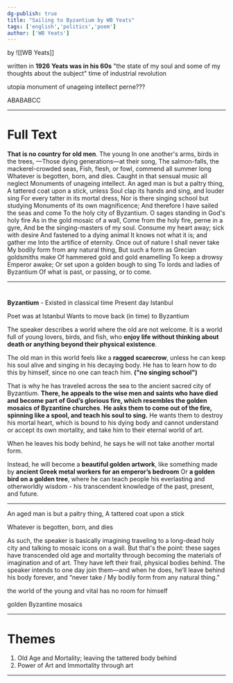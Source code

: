 ```yaml
---
dg-publish: true
title: "Sailing to Byzantium by WB Yeats"
tags: ['english','politics','poem']
author: ['WB Yeats']
---
```


by ![[WB Yeats]]


written in **1926** 
**Yeats was in his 60s**
"the state of my soul and some of my thoughts about the subject"
time of industrial revolution

utopia 
monument of unageing intellect
perne???

ABABABCC

---
# Full Text

**That is no country for old men**. The young
In one another's arms, birds in the trees,
—Those dying generations—at their song,
The salmon-falls, the mackerel-crowded seas,
Fish, flesh, or fowl, commend all summer long
Whatever is begotten, born, and dies.
Caught in that sensual music all neglect
Monuments of unageing intellect.
An aged man is but a paltry thing,
A tattered coat upon a stick, unless
Soul clap its hands and sing, and louder sing
For every tatter in its mortal dress,
Nor is there singing school but studying
Monuments of its own magnificence;
And therefore I have sailed the seas and come
To the holy city of Byzantium.
O sages standing in God's holy fire
As in the gold mosaic of a wall,
Come from the holy fire, perne in a gyre,
And be the singing-masters of my soul.
Consume my heart away; sick with desire
And fastened to a dying animal
It knows not what it is; and gather me
Into the artifice of eternity.
Once out of nature I shall never take
My bodily form from any natural thing,
But such a form as Grecian goldsmiths make
Of hammered gold and gold enamelling
To keep a drowsy Emperor awake;
Or set upon a golden bough to sing
To lords and ladies of Byzantium
Of what is past, or passing, or to come.

---
# 

**Byzantium** - Existed in classical time
Present day Istanbul

Poet was at Istanbul 
Wants to move back (in time) to Byzantium 

The speaker describes a world where the old are not welcome. It is a world full of young lovers, birds, and fish, who **enjoy life without thinking about death or anything beyond their physical existence**. 

The old man in this world feels like a **ragged scarecrow**, unless he can keep his soul alive and singing in his decaying body. He has to learn how to do this by himself, since no one can teach him. **("no singing school")** 

That is why he has traveled across the sea to the ancient sacred city of Byzantium. **There, he appeals to the wise men and saints who have died and become part of God’s glorious fire, which resembles the golden mosaics of Byzantine churches**. **He asks them to come out of the fire, spinning like a spool, and teach his soul to sing.** He wants them to destroy his mortal heart, which is bound to his dying body and cannot understand or accept its own mortality, and take him to their eternal world of art. 

When he leaves his body behind, he says he will not take another mortal form.

Instead, he will become a 
**beautiful golden artwork**, like something made by **ancient Greek metal workers for an emperor’s bedroom**
Or **a golden bird on a golden tree**, where he can teach people his everlasting and otherworldly wisdom - his transcendent knowledge of the past, present, and future.

---

An aged man is but a paltry thing, A tattered coat upon a stick 

Whatever is begotten, born, and dies 

As such, the speaker is basically imagining traveling to a long-dead holy city and talking to mosaic icons on a wall. But that's the point: these sages have transcended old age and mortality through becoming the materials of imagination and of art. They have left their frail, physical bodies behind. The speaker intends to one day join them—and when he does, he’ll leave behind his body forever, and “never take / My bodily form from any natural thing.”

the world of the young and vital has no room for himself 

golden Byzantine mosaics 

---

# Themes 
1. Old Age and Mortality; 
	   leaving the tattered body behind
2. Power of Art and Immortality through art


---
